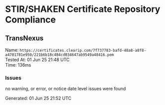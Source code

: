 # STIR/SHAKEN Certificate Repository Compliance

## TransNexus

Name: `https://certificates.clearip.com/7f737783-bafd-48a8-a8f8-a4781781e950/221b6b18c484cd034647ab9549a48416.pem`\
Tested At: 01 Jun 25 21:48 UTC\
Time: 136ms

### Issues

no warning, or error, or notice date level issues were found

Generated: 01 Jun 25 21:52 UTC